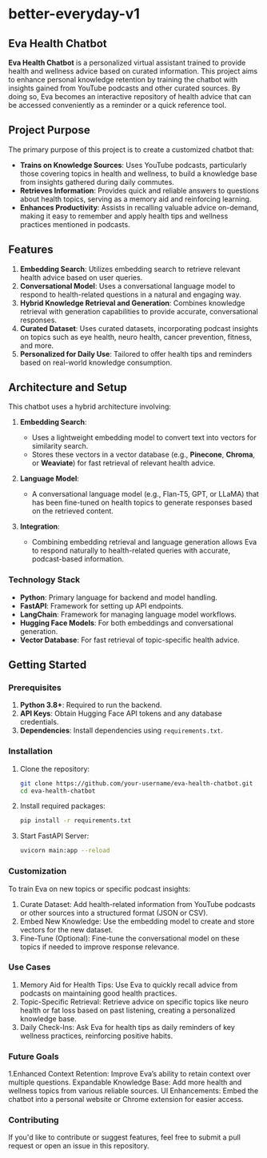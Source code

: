 # better-everyday-v1
## Eva Health Chatbot

**Eva Health Chatbot** is a personalized virtual assistant trained to provide health and wellness advice based on curated information. This project aims to enhance personal knowledge retention by training the chatbot with insights gained from YouTube podcasts and other curated sources. By doing so, Eva becomes an interactive repository of health advice that can be accessed conveniently as a reminder or a quick reference tool.

## Project Purpose

The primary purpose of this project is to create a customized chatbot that:
- **Trains on Knowledge Sources**: Uses YouTube podcasts, particularly those covering topics in health and wellness, to build a knowledge base from insights gathered during daily commutes.
- **Retrieves Information**: Provides quick and reliable answers to questions about health topics, serving as a memory aid and reinforcing learning.
- **Enhances Productivity**: Assists in recalling valuable advice on-demand, making it easy to remember and apply health tips and wellness practices mentioned in podcasts.

## Features

1. **Embedding Search**: Utilizes embedding search to retrieve relevant health advice based on user queries.
2. **Conversational Model**: Uses a conversational language model to respond to health-related questions in a natural and engaging way.
3. **Hybrid Knowledge Retrieval and Generation**: Combines knowledge retrieval with generation capabilities to provide accurate, conversational responses.
4. **Curated Dataset**: Uses curated datasets, incorporating podcast insights on topics such as eye health, neuro health, cancer prevention, fitness, and more.
5. **Personalized for Daily Use**: Tailored to offer health tips and reminders based on real-world knowledge consumption.

## Architecture and Setup

This chatbot uses a hybrid architecture involving:
1. **Embedding Search**:
   - Uses a lightweight embedding model to convert text into vectors for similarity search.
   - Stores these vectors in a vector database (e.g., **Pinecone**, **Chroma**, or **Weaviate**) for fast retrieval of relevant health advice.
   
2. **Language Model**:
   - A conversational language model (e.g., Flan-T5, GPT, or LLaMA) that has been fine-tuned on health topics to generate responses based on the retrieved content.

3. **Integration**:
   - Combining embedding retrieval and language generation allows Eva to respond naturally to health-related queries with accurate, podcast-based information.

### Technology Stack
- **Python**: Primary language for backend and model handling.
- **FastAPI**: Framework for setting up API endpoints.
- **LangChain**: Framework for managing language model workflows.
- **Hugging Face Models**: For both embeddings and conversational generation.
- **Vector Database**: For fast retrieval of topic-specific health advice.

## Getting Started

### Prerequisites
1. **Python 3.8+**: Required to run the backend.
2. **API Keys**: Obtain Hugging Face API tokens and any database credentials.
3. **Dependencies**: Install dependencies using `requirements.txt`.

### Installation
1. Clone the repository:
   ```bash
   git clone https://github.com/your-username/eva-health-chatbot.git
   cd eva-health-chatbot
2. Install required packages:
   ```bash
   pip install -r requirements.txt
3. Start FastAPI Server:
   ```bash
   uvicorn main:app --reload
### Customization
To train Eva on new topics or specific podcast insights:
   1. Curate Dataset: Add health-related information from YouTube podcasts or other sources into a structured format (JSON or CSV).
   2. Embed New Knowledge: Use the embedding model to create and store vectors for the new dataset.
   3. Fine-Tune (Optional): Fine-tune the conversational model on these topics if needed to improve response relevance.
### Use Cases
   1. Memory Aid for Health Tips: Use Eva to quickly recall advice from podcasts on maintaining good health practices.
   2. Topic-Specific Retrieval: Retrieve advice on specific topics like neuro health or fat loss based on past listening, creating a personalized knowledge base.
   3. Daily Check-Ins: Ask Eva for health tips as daily reminders of key wellness practices, reinforcing positive habits.
### Future Goals
   1.Enhanced Context Retention: Improve Eva’s ability to retain context over multiple questions.
   Expandable Knowledge Base: Add more health and wellness topics from various reliable sources.
   UI Enhancements: Embed the chatbot into a personal website or Chrome extension for easier access.
### Contributing
If you'd like to contribute or suggest features, feel free to submit a pull request or open an issue in this repository.
